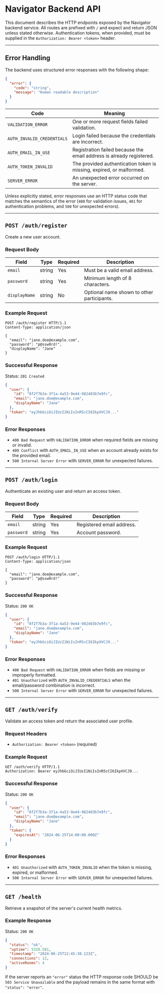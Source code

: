 # Navigator Backend API

This document describes the HTTP endpoints exposed by the Navigator backend service. All routes are prefixed with `/` and expect and return JSON unless stated otherwise. Authentication tokens, when provided, must be supplied in the `Authorization: Bearer <token>` header.

---

## Error Handling

The backend uses structured error responses with the following shape:

```json
{
  "error": {
    "code": "string",
    "message": "Human readable description"
  }
}
```

| Code | Meaning |
| --- | --- |
| `VALIDATION_ERROR` | One or more request fields failed validation. |
| `AUTH_INVALID_CREDENTIALS` | Login failed because the credentials are incorrect. |
| `AUTH_EMAIL_IN_USE` | Registration failed because the email address is already registered. |
| `AUTH_TOKEN_INVALID` | The provided authentication token is missing, expired, or malformed. |
| `SERVER_ERROR` | An unexpected error occurred on the server. |

Unless explicitly stated, error responses use an HTTP status code that matches the semantics of the error (`400` for validation issues, `401` for authentication problems, and `500` for unexpected errors).

---

## `POST /auth/register`

Create a new user account.

### Request Body

| Field | Type | Required | Description |
| --- | --- | --- | --- |
| `email` | string | Yes | Must be a valid email address. |
| `password` | string | Yes | Minimum length of 8 characters. |
| `displayName` | string | No | Optional name shown to other participants. |

### Example Request

```http
POST /auth/register HTTP/1.1
Content-Type: application/json

{
  "email": "jane.doe@example.com",
  "password": "p@ssw0rd!",
  "displayName": "Jane"
}
```

### Successful Response

Status: `201 Created`

```json
{
  "user": {
    "id": "8f2f7b3a-3f1a-4a53-9e44-982403b7e9fc",
    "email": "jane.doe@example.com",
    "displayName": "Jane"
  },
  "token": "eyJhbGciOiJIUzI1NiIsInR5cCI6IkpXVCJ9..."
}
```

### Error Responses

- `400 Bad Request` with `VALIDATION_ERROR` when required fields are missing or invalid.
- `409 Conflict` with `AUTH_EMAIL_IN_USE` when an account already exists for the provided email.
- `500 Internal Server Error` with `SERVER_ERROR` for unexpected failures.

---

## `POST /auth/login`

Authenticate an existing user and return an access token.

### Request Body

| Field | Type | Required | Description |
| --- | --- | --- | --- |
| `email` | string | Yes | Registered email address. |
| `password` | string | Yes | Account password. |

### Example Request

```http
POST /auth/login HTTP/1.1
Content-Type: application/json

{
  "email": "jane.doe@example.com",
  "password": "p@ssw0rd!"
}
```

### Successful Response

Status: `200 OK`

```json
{
  "user": {
    "id": "8f2f7b3a-3f1a-4a53-9e44-982403b7e9fc",
    "email": "jane.doe@example.com",
    "displayName": "Jane"
  },
  "token": "eyJhbGciOiJIUzI1NiIsInR5cCI6IkpXVCJ9..."
}
```

### Error Responses

- `400 Bad Request` with `VALIDATION_ERROR` when fields are missing or improperly formatted.
- `401 Unauthorized` with `AUTH_INVALID_CREDENTIALS` when the email/password combination is incorrect.
- `500 Internal Server Error` with `SERVER_ERROR` for unexpected failures.

---

## `GET /auth/verify`

Validate an access token and return the associated user profile.

### Request Headers

- `Authorization: Bearer <token>` (required)

### Example Request

```http
GET /auth/verify HTTP/1.1
Authorization: Bearer eyJhbGciOiJIUzI1NiIsInR5cCI6IkpXVCJ9...
```

### Successful Response

Status: `200 OK`

```json
{
  "user": {
    "id": "8f2f7b3a-3f1a-4a53-9e44-982403b7e9fc",
    "email": "jane.doe@example.com",
    "displayName": "Jane"
  },
  "token": {
    "expiresAt": "2024-06-25T14:00:00.000Z"
  }
}
```

### Error Responses

- `401 Unauthorized` with `AUTH_TOKEN_INVALID` when the token is missing, expired, or malformed.
- `500 Internal Server Error` with `SERVER_ERROR` for unexpected failures.

---

## `GET /health`

Retrieve a snapshot of the server's current health metrics.

### Example Response

Status: `200 OK`

```json
{
  "status": "ok",
  "uptime": 5320.501,
  "timestamp": "2024-06-25T12:45:30.123Z",
  "connections": 12,
  "activeRooms": 4
}
```

If the server reports an `"error"` status the HTTP response code SHOULD be `503 Service Unavailable` and the payload remains in the same format with `"status": "error"`.
